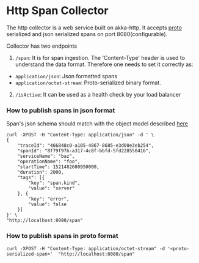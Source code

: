 # Http Span Collector

The http collector is a web service built on akka-http. It accepts [proto](https://github.com/ExpediaDotCom/haystack-idl/tree/master/proto) serialized and json serialized spans on port 8080(configurable).

Collector has two endpoints
 1.  `/span`: It is for span ingestion. The 'Content-Type' header is used to understand the data format. Therefore one needs to set it correctly as:
 * `application/json`:  Json formatted spans 
 * `application/octet-stream`: Proto-serialized binary format.

 2. `/isActive`: It can be used as a health check by your load balancer
 
### How to publish spans in json format

Span's json schema should match with the object model described [here](./src/main/scala/com/expedia/www/haystack/http/span/collector/json/Span.scala)

```
curl -XPOST -H "Content-Type: application/json" -d ' \
{
    "traceId": "466848c0-a105-4867-8685-e3d00e3eb254",
    "spanId": "8f79f97b-a317-4c8f-bbfd-5fd228550416",
    "serviceName": "baz",
    "operationName": "foo",
    "startTime": 1521482680950000,
    "duration": 2000,
    "tags": [{
        "key": "span.kind",
        "value": "server"
    }, {
        "key": "error",
        "value": false
    }]
}' \
"http://localhost:8080/span"
```

### How to publish spans in proto format

```
curl -XPOST -H "Content-Type: application/octet-stream" -d '<proto-serialized-span>'  "http://localhost:8080/span"
```
